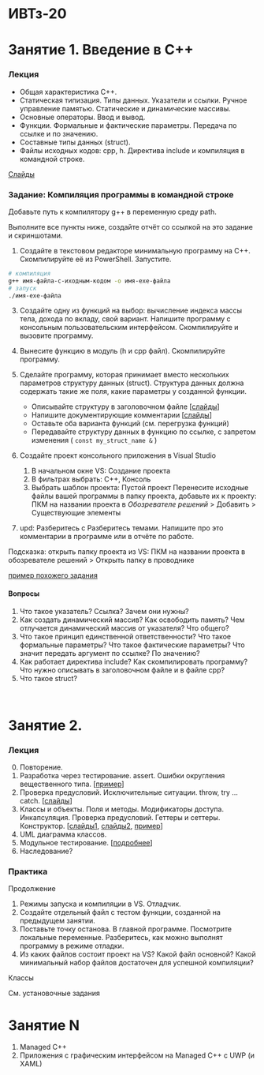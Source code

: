 # ИВТз-20

# Занятие 1. Введение в С++
### Лекция
- Общая характеристика C++.
- Статическая типизация. Типы данных. Указатели и ссылки. Ручное управление памятью. Статические и динамические массивы.
- Основные операторы. Ввод и вывод.
- Функции. Формальные и фактические параметры. Передача по ссылке и по значению.
- Составные типы данных (struct). 
- Файлы исходных кодов: cpp, h. Директива include и компиляция в командной строке.

[Слайды](https://raw.githubusercontent.com/VetrovSV/OOP/master/C%2B%2B%20(part%201).pdf)

### Задание: Компиляция программы в командной строке
Добавьте путь к компилятору g++ в переменную среду path.

Выполните все пункты ниже, создайте отчёт со ссылкой на это задание и скриншотами.

1. Создайте в текстовом редакторе минимальную программу на C++. Скомпилируйте её из PowerShell. Запустите.
```bash
# компиляция
g++ имя-файла-с-иходным-кодом -o имя-exe-файла
# запуск
./имя-exe-файла
```
3. Создайте одну из функций на выбор: вычисление индекса массы тела, дохода по вкладу, свой вариант. Напишите программу с консольным пользовательским интерфейсом. Скомпилируйте и вызовите программу.
4. Вынесите функцию в модуль (h и cpp файл). Скомпилируйте программу.  
5. Сделайте программу, которая принимает вместо нескольких параметров структуру данных (struct). Структура данных должна содержать такие же поля, какие параметры у созданной функции.
    - Описывайте структуру в заголовочном файле [[слайды](https://raw.githubusercontent.com/VetrovSV/OOP/master/C%2B%2B%20(part%201).pdf#Navigation40)]
    - Напишите документирующие комментарии [[слайды](https://raw.githubusercontent.com/VetrovSV/OOP/master/C%2B%2B%20(part%201).pdf#Navigation76)]
    - Оставьте оба варианта функций (см. перегрузка функций)
    - Передавайте структуру данных в функцию по ссылке, с запретом изменения ( `const my_struct_name &` )

5. Создайте проект консольного приложения в Visual Studio
    1. В начальном окне VS: Создание проекта
    2. В фильтрах выбрать: С++, Консоль
    3. Выбрать шаблон проекта: Пустой проект
Перенесите исходные файлы вашей программы в папку проекта, добавьте их к проекту: ПКМ на названии проекта в _Обозревателе решений_ > Добавить > Существующие элементы

6. upd: Разберитесь с Разберитесь темами. Напишите про это комментарии в программе или в отчёте по работе.

Подсказка: открыть папку проекта из VS: ПКМ на названии проекта в обозревателе решений > Открыть папку в проводнике


[пример похожего задания](https://github.com/VetrovSV/OOP/blob/master/2021-fall/plan_cpp.md#%D0%BA%D0%BE%D0%BC%D0%BF%D0%B8%D0%BB%D1%8F%D1%86%D0%B8%D1%8F-%D0%B2-%D0%BA%D0%BE%D0%BC%D0%B0%D0%BD%D0%B4%D0%BD%D0%BE%D0%B9-%D1%81%D1%82%D1%80%D0%BE%D0%BA%D0%B5)

#### Вопросы
1. Что такое указатель? Ссылка? Зачем они нужны?
2. Как создать динамический массив? Как освободить память? Чем отлучается динамический массив от указателя? Что общего?
3. Что такое принцип единственной ответственности? Что такое формальные параметры? Что такое фактические параметры? Что значит передать аргумент по ссылке? По значению?
4. Как работает директива include? Как скомпилировать программу? Что нужно описывать в заголовочном файле и в файле cpp?
5. Что такое struct? 


<br>

# Занятие 2. 

### Лекция
0. Повторение. 
0. Разработка через тестирование. assert. Ошибки округления вещественного типа. [[пример](https://github.com/VetrovSV/OOP/blob/master/2021-fall/plan_cpp.md#%D0%B7%D0%B0%D0%BD%D1%8F%D1%82%D0%B8%D0%B5-2-assert-%D0%BA%D0%BE%D0%BC%D0%BF%D0%B8%D0%BB%D1%8F%D1%86%D0%B8%D1%8F-%D0%B2-%D0%BA%D0%BE%D0%BC%D0%B0%D0%BD%D0%B4%D0%BD%D0%BE%D0%B9-%D1%81%D1%82%D1%80%D0%BE%D0%BA%D0%B5)]
1. Проверка предусловий. Исключительные ситуации. throw, try ... catch. [[слайды](https://raw.githubusercontent.com/VetrovSV/OOP/master/C%2B%2B%20(part%201).pdf#Navigation110)]
2. Класcы и объекты. Поля и методы. Модификаторы доступа. Инкапсуляция. Проверка предусловий. Геттеры и сеттеры. Конструктор. [[слайды1](https://raw.githubusercontent.com/VetrovSV/OOP/master/OOP_1.0.pdf), [слайды2](https://raw.githubusercontent.com/VetrovSV/OOP/master/OOP_1.1.pdf), [пример](https://github.com/VetrovSV/OOP/tree/master/examples/simple_class)]
2. UML диаграмма классов.
2. Модульное тестирование. [[подробнее](https://github.com/VetrovSV/OOP/blob/master/unit_test/unit_test.md)]
3. Наследование?


### Практика
Продолжение
1. Режимы запуска и компиляции в VS. Отладчик.
2. Создайте отдельный файл с тестом функции, созданной на предыдущем занятии.
3. Поставьте точку останова. В главной программе. Посмотрите локальные переменные. Разберитесь, как можно выполнят программу в режиме отладки.
4. Из каких файлов состоит проект на VS? Какой файл основной? Какой минимальный набор файлов достаточен для успешной компиляции?

Классы

См. установочные задания


# Занятие N
1. Managed C++
1. Приложения с графическим интерфейсом на Managed C++ с UWP (и XAML)
